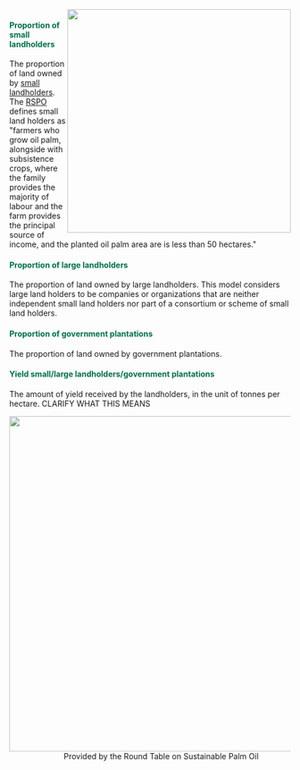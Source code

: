 <img align = "right" src="production.png" width="400px" />

#### <span style="color:#016F46"><b>Proportion of small landholders</b></span>

The proportion of land owned by [small landholders](https://rspo.org/smallholders/rspo-smallholders-definition). The [RSPO](https://rspo.org/) defines small land holders as "farmers who grow oil palm, alongside with subsistence crops, where the family provides the majority of labour and the farm provides the principal source of income, and the planted oil palm area are is less than 50 hectares."

#### <span style="color:#016F46"><b>Proportion of large landholders</b></span>

The proportion of land owned by large landholders.  This model considers large land holders to be companies or organizations that are neither independent small land holders nor part of a consortium or scheme of small land holders.

#### <span style="color:#016F46"><b>Proportion of government plantations</b></span>

The proportion of land owned by government plantations. 

#### <span style="color:#016F46"><b>Yield small/large landholders/government plantations</b></span>

The amount of yield received by the landholders, in the unit of tonnes
per hectare.   CLARIFY WHAT THIS MEANS

<div style="text-align:center">
<img src="rspo.jpg" 
align = "center"
width="600"/>
</dt> <dd>Provided by the Round Table on Sustainable Palm Oil</dd> </dl>
</div>

